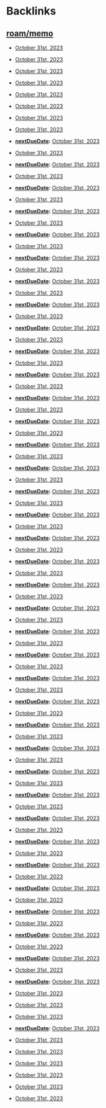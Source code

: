 
# Backlinks
## [roam/memo](<roam/memo.md>)
- [October 31st, 2023](<October 31st, 2023.md>)

- [October 31st, 2023](<October 31st, 2023.md>)

- [October 31st, 2023](<October 31st, 2023.md>)

- [October 31st, 2023](<October 31st, 2023.md>)

- [October 31st, 2023](<October 31st, 2023.md>)

- [October 31st, 2023](<October 31st, 2023.md>)

- [October 31st, 2023](<October 31st, 2023.md>)

- [October 31st, 2023](<October 31st, 2023.md>)

- **[nextDueDate](<nextDueDate.md>):** [October 31st, 2023](<October 31st, 2023.md>)

- [October 31st, 2023](<October 31st, 2023.md>)

- **[nextDueDate](<nextDueDate.md>):** [October 31st, 2023](<October 31st, 2023.md>)

- [October 31st, 2023](<October 31st, 2023.md>)

- **[nextDueDate](<nextDueDate.md>):** [October 31st, 2023](<October 31st, 2023.md>)

- [October 31st, 2023](<October 31st, 2023.md>)

- **[nextDueDate](<nextDueDate.md>):** [October 31st, 2023](<October 31st, 2023.md>)

- [October 31st, 2023](<October 31st, 2023.md>)

- **[nextDueDate](<nextDueDate.md>):** [October 31st, 2023](<October 31st, 2023.md>)

- [October 31st, 2023](<October 31st, 2023.md>)

- **[nextDueDate](<nextDueDate.md>):** [October 31st, 2023](<October 31st, 2023.md>)

- [October 31st, 2023](<October 31st, 2023.md>)

- **[nextDueDate](<nextDueDate.md>):** [October 31st, 2023](<October 31st, 2023.md>)

- [October 31st, 2023](<October 31st, 2023.md>)

- **[nextDueDate](<nextDueDate.md>):** [October 31st, 2023](<October 31st, 2023.md>)

- [October 31st, 2023](<October 31st, 2023.md>)

- **[nextDueDate](<nextDueDate.md>):** [October 31st, 2023](<October 31st, 2023.md>)

- [October 31st, 2023](<October 31st, 2023.md>)

- **[nextDueDate](<nextDueDate.md>):** [October 31st, 2023](<October 31st, 2023.md>)

- [October 31st, 2023](<October 31st, 2023.md>)

- **[nextDueDate](<nextDueDate.md>):** [October 31st, 2023](<October 31st, 2023.md>)

- [October 31st, 2023](<October 31st, 2023.md>)

- **[nextDueDate](<nextDueDate.md>):** [October 31st, 2023](<October 31st, 2023.md>)

- [October 31st, 2023](<October 31st, 2023.md>)

- **[nextDueDate](<nextDueDate.md>):** [October 31st, 2023](<October 31st, 2023.md>)

- [October 31st, 2023](<October 31st, 2023.md>)

- **[nextDueDate](<nextDueDate.md>):** [October 31st, 2023](<October 31st, 2023.md>)

- [October 31st, 2023](<October 31st, 2023.md>)

- **[nextDueDate](<nextDueDate.md>):** [October 31st, 2023](<October 31st, 2023.md>)

- [October 31st, 2023](<October 31st, 2023.md>)

- **[nextDueDate](<nextDueDate.md>):** [October 31st, 2023](<October 31st, 2023.md>)

- [October 31st, 2023](<October 31st, 2023.md>)

- **[nextDueDate](<nextDueDate.md>):** [October 31st, 2023](<October 31st, 2023.md>)

- [October 31st, 2023](<October 31st, 2023.md>)

- **[nextDueDate](<nextDueDate.md>):** [October 31st, 2023](<October 31st, 2023.md>)

- [October 31st, 2023](<October 31st, 2023.md>)

- **[nextDueDate](<nextDueDate.md>):** [October 31st, 2023](<October 31st, 2023.md>)

- [October 31st, 2023](<October 31st, 2023.md>)

- **[nextDueDate](<nextDueDate.md>):** [October 31st, 2023](<October 31st, 2023.md>)

- [October 31st, 2023](<October 31st, 2023.md>)

- **[nextDueDate](<nextDueDate.md>):** [October 31st, 2023](<October 31st, 2023.md>)

- [October 31st, 2023](<October 31st, 2023.md>)

- **[nextDueDate](<nextDueDate.md>):** [October 31st, 2023](<October 31st, 2023.md>)

- [October 31st, 2023](<October 31st, 2023.md>)

- **[nextDueDate](<nextDueDate.md>):** [October 31st, 2023](<October 31st, 2023.md>)

- [October 31st, 2023](<October 31st, 2023.md>)

- **[nextDueDate](<nextDueDate.md>):** [October 31st, 2023](<October 31st, 2023.md>)

- [October 31st, 2023](<October 31st, 2023.md>)

- **[nextDueDate](<nextDueDate.md>):** [October 31st, 2023](<October 31st, 2023.md>)

- [October 31st, 2023](<October 31st, 2023.md>)

- **[nextDueDate](<nextDueDate.md>):** [October 31st, 2023](<October 31st, 2023.md>)

- [October 31st, 2023](<October 31st, 2023.md>)

- **[nextDueDate](<nextDueDate.md>):** [October 31st, 2023](<October 31st, 2023.md>)

- [October 31st, 2023](<October 31st, 2023.md>)

- **[nextDueDate](<nextDueDate.md>):** [October 31st, 2023](<October 31st, 2023.md>)

- [October 31st, 2023](<October 31st, 2023.md>)

- **[nextDueDate](<nextDueDate.md>):** [October 31st, 2023](<October 31st, 2023.md>)

- [October 31st, 2023](<October 31st, 2023.md>)

- **[nextDueDate](<nextDueDate.md>):** [October 31st, 2023](<October 31st, 2023.md>)

- [October 31st, 2023](<October 31st, 2023.md>)

- **[nextDueDate](<nextDueDate.md>):** [October 31st, 2023](<October 31st, 2023.md>)

- [October 31st, 2023](<October 31st, 2023.md>)

- **[nextDueDate](<nextDueDate.md>):** [October 31st, 2023](<October 31st, 2023.md>)

- [October 31st, 2023](<October 31st, 2023.md>)

- **[nextDueDate](<nextDueDate.md>):** [October 31st, 2023](<October 31st, 2023.md>)

- [October 31st, 2023](<October 31st, 2023.md>)

- **[nextDueDate](<nextDueDate.md>):** [October 31st, 2023](<October 31st, 2023.md>)

- [October 31st, 2023](<October 31st, 2023.md>)

- **[nextDueDate](<nextDueDate.md>):** [October 31st, 2023](<October 31st, 2023.md>)

- [October 31st, 2023](<October 31st, 2023.md>)

- **[nextDueDate](<nextDueDate.md>):** [October 31st, 2023](<October 31st, 2023.md>)

- [October 31st, 2023](<October 31st, 2023.md>)

- **[nextDueDate](<nextDueDate.md>):** [October 31st, 2023](<October 31st, 2023.md>)

- [October 31st, 2023](<October 31st, 2023.md>)

- [October 31st, 2023](<October 31st, 2023.md>)

- [October 31st, 2023](<October 31st, 2023.md>)

- **[nextDueDate](<nextDueDate.md>):** [October 31st, 2023](<October 31st, 2023.md>)

- [October 31st, 2023](<October 31st, 2023.md>)

- [October 31st, 2023](<October 31st, 2023.md>)

- [October 31st, 2023](<October 31st, 2023.md>)

- [October 31st, 2023](<October 31st, 2023.md>)

- [October 31st, 2023](<October 31st, 2023.md>)

- [October 31st, 2023](<October 31st, 2023.md>)

